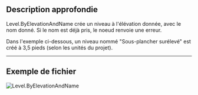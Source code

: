## Description approfondie
Level.ByElevationAndName crée un niveau à l'élévation donnée, avec le nom donné. Si le nom est déjà pris, le noeud renvoie une erreur.

Dans l'exemple ci-dessous, un niveau nommé "Sous-plancher surélevé" est créé à 3,5 pieds (selon les unités du projet).
___
## Exemple de fichier

![Level.ByElevationAndName](./Revit.Elements.Level.ByElevationAndName_img.jpg)
